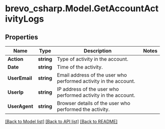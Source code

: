 # brevo_csharp.Model.GetAccountActivityLogs
## Properties

Name | Type | Description | Notes
------------ | ------------- | ------------- | -------------
**Action** | **string** | Type of activity in the account. | 
**Date** | **string** | Time of the activity. | 
**UserEmail** | **string** | Email address of the user who performed activity in the account. | 
**UserIp** | **string** | IP address of the user who performed activity in the account. | 
**UserAgent** | **string** | Browser details of the user who performed the activity. | 

[[Back to Model list]](../README.md#documentation-for-models) [[Back to API list]](../README.md#documentation-for-api-endpoints) [[Back to README]](../README.md)

